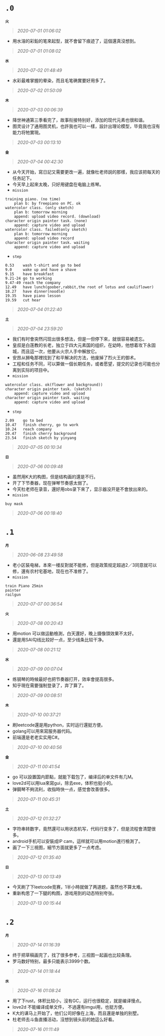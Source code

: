 **`.0`**
========
**`火`**
>*2020-07-01 01:06:02*
- 用水溶的彩鉛的笔來起型，就不會留下痕迹了，這個還真沒想到。
>*2020-07-01 01:08:02*

**`水`**
>*2020-07-02 01:48:49*
- 水彩最难掌握的晕染，而且毛笔确實要好用多了。
>*2020-07-02 01:50:09*

**`木`**
>*2020-07-03 00:06:39*
- 降世神通第三季看完了，故事衔接特别好，添加的现代元素也很和谐。
- 图灵设计了通用图灵机，也許我也可以一樣，設計出理论模型，毕竟我也沒有能力将牠實現。
>*2020-07-03 00:13:10*

**`金`**
>*2020-07-04 00:42:30*
- 从今天开始，寫日記又需要更改一遍，就像杜老师説的那樣，我应该把每天的任务記下。
- 今天早上起來太晚，只好用键盘在电脑上练琴。
- `mission`
```
training piano. (no time)
    plan b: by freepiano on PC. ok
watercolor class. (only sketch)
    plan b: tomorrow morning
    append: upload video record. (download)
character origin painter task. (none)
    append: capture video and upload
watercolor class. failed(only sketch)
    plan b: tomorrow morning
    append: upload video record
character origin painter task. waiting
    append: capture video and upload
```
- `step`
```
0.53    wash t-shirt and go to bed
9.0     wake up and have a shave
9.15    have breakfast
9.21-24 go to working
9.47-49 reach the company
12.49   have lunch(goober,rabbit,the root of lotus and cauliflower)
18.27   have dinner(noodle)
19.35   have piano lesson
19.59   cut hear
```
>*2020-07-04 01:22:40*

**`土`**
>*2020-07-04 23:59:20*
- 我们有时會突然闪现出很多想法，但是一但停下來，就很容易被遗忘。
- 皇叔是白莲教的长老，独立于四大元素国的组织，在幼時，他想着攻下永固城，而且這一次，他要从火宗人手中解放它。
- 安昂从狮龟那裡找到了和平解决的方法，他废掉了烈火王的御术。
- 工程和任务不同，可以算做一個长期任务，或者愿望，提交的记录也可能也分离到实际的项目中。
- `mission`
```
watercolor class. ok(flower and background))
character origin painter task. (sketch)
    append: capture video and upload
character origin painter task. waiting
    append: capture video and upload
```
- `step`
```
2.09    go to bed
10.47   finish cherry, go to work
10.24   reach company
20.47   finish cherry background
23.54   finish sketch by yinyang
```
>*2020-07-05 00:10:34*

**`日`**
>*2020-07-06 00:09:48*
- 虽然用K大的构图，但是结构画的還是不行。
- 开了下节奏器，现在弹琴节奏感太弱了。
- 今天杜老师在录音，還好用obs录下來了，显示器没开是不會放出來的。
- `mission`
```
buy mask
```
>*2020-07-06 00:18:40*

**`.1`**
========
**`月`**
>*2020-06-08 23:49:58*
- 老小区裝电梯，本來一楼反對就不能修，但是政策规定超過2／3同意就可以修，還有农村宅基地，现在也不准修了。
- `mission`
```
train Piano 25min
painter
railgun
```
>*2020-07-07 00:36:54*

**`火`**
>*2020-07-08 00:20:43*
- 用motion 可以做运動檢測，白天還好，晚上摄像頭效果不太好。
- 還是用SAI勾线比较好一点，至少线条比较干净。
>*2020-07-08 00:21:12*

**`水`**
>*2020-07-09 00:07:04*
- 练钢琴的時候最好也把节奏器打开，效率會提高很多。
- 知乎現在需要强制登录了，弃了算了。
>*2020-07-09 00:08:51*

**`木`**
>*2020-07-10 00:37:21*
- 刷leetcode還是用python，实时运行還挺方便。
- golang可以用來寫服务器代码。
- 前端還是老老实实用C#。
>*2020-07-10 00:40:56*

**`金`**
>*2020-07-11 00:41:54*
- go 可以設置国内節點，就能下载包了，编译后的单文件有几M。
- love2d可以用lua來寫gui，除去exe，体积也挺小的。
- 弹鋼琴不夠流利，收指時快一点，感觉會改善很多。
>*2020-07-11 00:45:31*

**`土`**
>*2020-07-12 01:32:27*
- 字符串转数字，竟然還可以用状态机写，代码行变多了，但是流程會清楚很多。
- android手机可以安裝成IP cam，這样就可以用motion進行檢測了。
- 画了一下三視图，細节方面就更多了一点考虑。
>*2020-07-12 01:35:40*

**`日`**
>*2020-07-13 00:13:49*
- 今天刷了下leetcode竞赛，1半小時就做了两道题，虽然也不算太难。
- 重新构思了一下腿的构图，游戏用到的动态特别夸张。
>*2020-07-13 00:15:44*

**`.2`**
========
**`月`**
>*2020-07-14 01:16:39*
- 终于把草稿画完了，找了很多参考，三视图一起画也比较条理。
- 罗马数好特别，最多只能表示3999个数。
>*2020-07-14 01:18:44*

**`水`**
>*2020-07-16 01:08:24*
- 用了下rust，体积比较小，沒有GC，运行也很稳定，就是编译慢点。
- love2d 不能编译成单文件， 不過還有imgui用，也挺方便。
- K大的课马上开始了，他们公司好像在上海，而且還是单独的别墅。
- 杜老师去斗鱼直播活动，沒想到镜头前的她這么好看。
>*2020-07-16 01:11:49*